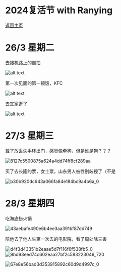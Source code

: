 <style>@import url(/assets/main.css)</style>

# 2024复活节 with Ranying

[返回主页](README.md)

# 26/3 星期二 

去接机路上的自拍

![alt text](/assets/b9423967fc8c5c790596f83916b3c39d_720.png)

第一次见面的第一顿饭，KFC

![alt text](/assets/341e8495f3803e9d7d3f18f114e4d757.png)

去宜家逛了

![alt text](/assets/2c5cb5b15627f49fe3df3e6c3d9d1fef_720.png)

# 27/3 星期三

戴了放丢失手环出门，感觉像牵狗，但是谁是狗？？？

![8127c5500875a624a4dd74ff8cf289aa](/assets/8127c5500875a624a4dd74ff8cf289aa.png)

买了去长隆的票，女士票，山东男人被性别歧视了（不是

![b30b920dc643a066fa84e184bc9a4b6a_0](/assets/b30b920dc643a066fa84e184bc9a4b6a_0_pho8tnznh.png)

# 28/3 星期四

吃海底捞火锅

![43aebafe490e6b4ee3aa391bf87dd749](/assets/43aebafe490e6b4ee3aa391bf87dd749.png)

陪他去了他人生第一次去的电影院，看了周处除三害

![d4f3d43351b2eaae5d7f116f6f538fb5_0](/assets/d4f3d43351b2eaae5d7f116f6f538fb5_0.png)
![9bd93eed74c602eaa27bf2c583223049_720](/assets/9bd93eed74c602eaa27bf2c583223049_720.png)

![67e8e56bad3d353915892c60d9d4997c_0](/assets/67e8e56bad3d353915892c60d9d4997c_0_8gy082gu4.png)


